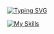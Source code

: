 [![Typing SVG](https://readme-typing-svg.herokuapp.com?font=Fira+Code&pause=1000&color=510D6C&width=435&lines=Front+End+developer)](https://git.io/typing-svg)

[![My Skills](https://skillicons.dev/icons?i=nextjs,react,tailwind,javascript,html,css,wordpress)](https://skillicons.dev)
